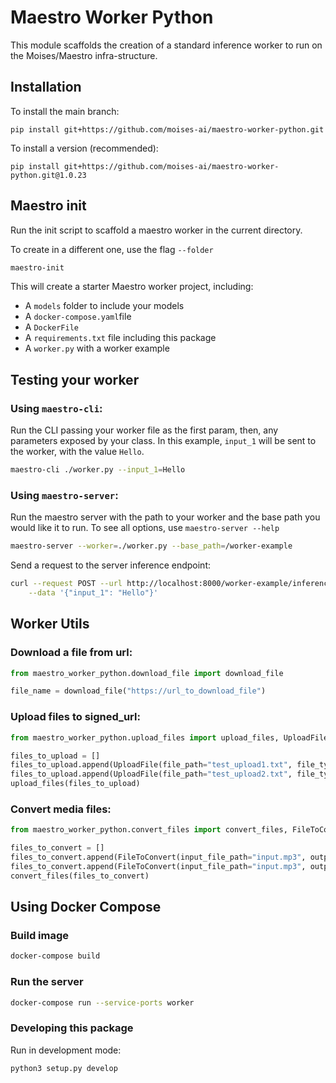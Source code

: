 # Maestro Worker Python

This module scaffolds the creation of a standard inference worker to run on the Moises/Maestro infra-structure.

## Installation
To install the main branch:
```
pip install git+https://github.com/moises-ai/maestro-worker-python.git
```

To install a version (recommended):
```
pip install git+https://github.com/moises-ai/maestro-worker-python.git@1.0.23
```

## Maestro init
Run the init script to scaffold a maestro worker in the current directory. 

To create in a different one, use the flag `--folder`

```bash
maestro-init
```

This will create a starter Maestro worker project, including:
  - A `models` folder to include your models
  - A `docker-compose.yaml`file
  - A `DockerFile`
  - A `requirements.txt` file including this package
  - A `worker.py` with a worker example

## Testing your worker

### Using `maestro-cli`:

Run the CLI passing your worker file as the first param, then, any parameters exposed by your class. In this example, `input_1` will be sent to the worker, with the value `Hello`.

```bash
maestro-cli ./worker.py --input_1=Hello
```

### Using `maestro-server`:

Run the maestro server with the path to your worker and the base path you would like it to run. To see all options, use `maestro-server --help`

```bash
maestro-server --worker=./worker.py --base_path=/worker-example
```

Send a request to the server inference endpoint:

```bash
curl --request POST --url http://localhost:8000/worker-example/inference  --header 'Content-Type: application/json' \
    --data '{"input_1": "Hello"}'
```

## Worker Utils

### Download a file from url:
```python
from maestro_worker_python.download_file import download_file

file_name = download_file("https://url_to_download_file")
```

### Upload files to signed_url:
```python
from maestro_worker_python.upload_files import upload_files, UploadFile

files_to_upload = []
files_to_upload.append(UploadFile(file_path="test_upload1.txt", file_type="text/plain", signed_url="https://httpbin.org/put"))
files_to_upload.append(UploadFile(file_path="test_upload2.txt", file_type="text/plain", signed_url="https://httpbin.org/put"))
upload_files(files_to_upload)
```

### Convert media files:
```python
from maestro_worker_python.convert_files import convert_files, FileToConvert

files_to_convert = []
files_to_convert.append(FileToConvert(input_file_path="input.mp3", output_file_path="output.wav", file_format="wav", max_duration=1200))
files_to_convert.append(FileToConvert(input_file_path="input.mp3", output_file_path="output.m4a", file_format="m4a", max_duration=1200))
convert_files(files_to_convert)
```

## Using Docker Compose

### Build image
```bash
docker-compose build
```

### Run the server

```bash
docker-compose run --service-ports worker
```

### Developing this package
Run in development mode:

```bash
python3 setup.py develop
```
